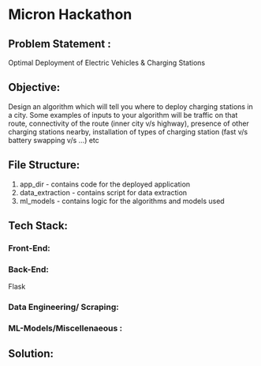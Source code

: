 # Micron Hackathon
## Problem Statement :

Optimal Deployment of Electric Vehicles & Charging Stations

## Objective:

Design an algorithm which will tell you where to deploy charging stations in a city. Some examples of inputs to your algorithm will be traffic on that route, connectivity of the route (inner city v/s highway), presence of other charging stations nearby, installation of types of charging station (fast v/s battery swapping v/s …) etc 

## File Structure:
1. app_dir - contains code for the deployed application
2. data_extraction - contains script for data extraction
3. ml_models - contains logic for the algorithms and models used 

## Tech Stack:
### Front-End:
### Back-End: 
Flask
### Data Engineering/ Scraping:
### ML-Models/Miscellenaeous :

## Solution:

